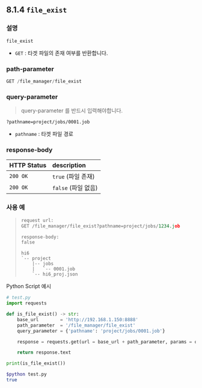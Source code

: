 ﻿## 8.1.4 `file_exist`

### 설명

`file_exist`

- `GET` : 타겟 파일의 존재 여부를 반환합니다.

### path-parameter

```python
GET /file_manager/file_exist
```

### query-parameter
> query-parameter 를 반드시 입력해야합니다.
```
?pathname=project/jobs/0001.job
```
- `pathname` : 타겟 파일 경로

### response-body

|HTTP Status|description|
|:---|:---|
|`200 OK`|`true` (파일 존재)|
|`200 OK`|`false` (파일 없음)|


### 사용 예

<blockquote>

```python
request url:
GET /file_manager/file_exist?pathname=project/jobs/1234.job

response-body: 
false
```
```
hi6
`-- project
    |-- jobs
    |   `-- 0001.job
    `-- hi6_proj.json
```

</blockquote>

Python Script 예시

```python
# test.py
import requests

def is_file_exist() -> str:
    base_url        = 'http://192.168.1.150:8888'
    path_parameter  = '/file_manager/file_exist'
    query_parameter = {'pathname': 'project/jobs/0001.job'}

    response = requests.get(url = base_url + path_parameter, params = query_parameter)

    return response.text

print(is_file_exist())
```
```sh
$python test.py
true
```
